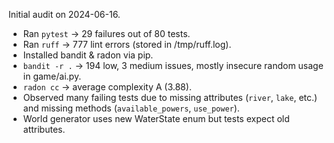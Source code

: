Initial audit on 2024-06-16.
- Ran `pytest` -> 29 failures out of 80 tests.
- Ran `ruff` -> 777 lint errors (stored in /tmp/ruff.log).
- Installed bandit & radon via pip.
- `bandit -r .` -> 194 low, 3 medium issues, mostly insecure random usage in game/ai.py.
- `radon cc` -> average complexity A (3.88).
- Observed many failing tests due to missing attributes (`river`, `lake`, etc.) and missing methods (`available_powers`, `use_power`).
- World generator uses new WaterState enum but tests expect old attributes.
